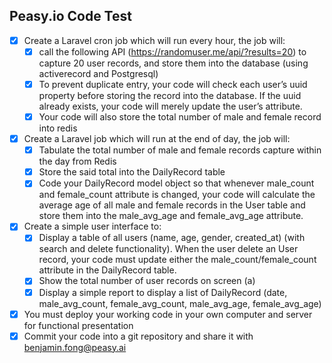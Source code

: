 ## Peasy.io Code Test

- [x] Create a Laravel cron job which will run every hour, the job will:
    - [x] call the following API (https://randomuser.me/api/?results=20) to capture 20 user records, and store them into
      the database (using activerecord and Postgresql)
    - [x] To prevent duplicate entry, your code will check each user’s uuid property before storing the record into the
      database. If the uuid already exists, your code will merely update the user’s attribute.
    - [x] Your code will also store the total number of male and female record into redis
- [x] Create a Laravel job which will run at the end of day, the job will:
    - [x] Tabulate the total number of male and female records capture within the day from Redis
    - [x] Store the said total into the DailyRecord table
    - [x] Code your DailyRecord model object so that whenever male_count and female_count attribute is changed, your
      code will calculate the average age of all male and female records in the User table and store them into the
      male_avg_age and female_avg_age attribute.
- [x] Create a simple user interface to:
    - [x] Display a table of all users (name, age, gender, created_at) (with search and delete functionality). When the
      user delete an User record, your code must update either the male_count/female_count attribute in the DailyRecord
      table.
    - [x] Show the total number of user records on screen (a)
    - [x] Display a simple report to display a list of DailyRecord (date, male_avg_count, female_avg_count,
      male_avg_age, female_avg_age)
- [x] You must deploy your working code in your own computer and server for functional presentation
- [x] Commit your code into a git repository and share it with benjamin.fong@peasy.ai
